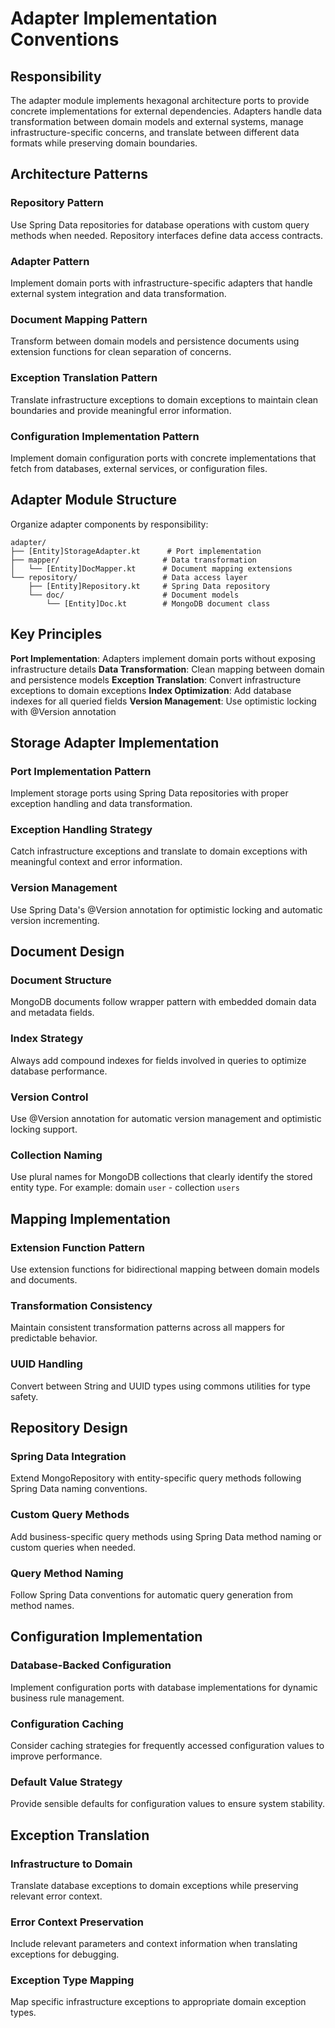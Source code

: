 # Adapter Implementation Conventions

## Responsibility

The adapter module implements hexagonal architecture ports to provide concrete implementations for external dependencies. Adapters handle data transformation between domain models and external systems, manage infrastructure-specific concerns, and translate between different data formats while preserving domain boundaries.

## Architecture Patterns

### Repository Pattern
Use Spring Data repositories for database operations with custom query methods when needed. Repository interfaces define data access contracts.

### Adapter Pattern
Implement domain ports with infrastructure-specific adapters that handle external system integration and data transformation.

### Document Mapping Pattern
Transform between domain models and persistence documents using extension functions for clean separation of concerns.

### Exception Translation Pattern
Translate infrastructure exceptions to domain exceptions to maintain clean boundaries and provide meaningful error information.

### Configuration Implementation Pattern
Implement domain configuration ports with concrete implementations that fetch from databases, external services, or configuration files.

## Adapter Module Structure

Organize adapter components by responsibility:

```
adapter/
├── [Entity]StorageAdapter.kt      # Port implementation
├── mapper/                       # Data transformation
│   └── [Entity]DocMapper.kt      # Document mapping extensions
└── repository/                   # Data access layer
    ├── [Entity]Repository.kt     # Spring Data repository
    └── doc/                      # Document models
        └── [Entity]Doc.kt        # MongoDB document class
```

## Key Principles

**Port Implementation**: Adapters implement domain ports without exposing infrastructure details
**Data Transformation**: Clean mapping between domain and persistence models
**Exception Translation**: Convert infrastructure exceptions to domain exceptions
**Index Optimization**: Add database indexes for all queried fields
**Version Management**: Use optimistic locking with @Version annotation

## Storage Adapter Implementation

### Port Implementation Pattern
Implement storage ports using Spring Data repositories with proper exception handling and data transformation.

### Exception Handling Strategy
Catch infrastructure exceptions and translate to domain exceptions with meaningful context and error information.

### Version Management
Use Spring Data's @Version annotation for optimistic locking and automatic version incrementing.

## Document Design

### Document Structure
MongoDB documents follow wrapper pattern with embedded domain data and metadata fields.

### Index Strategy
Always add compound indexes for fields involved in queries to optimize database performance.

### Version Control
Use @Version annotation for automatic version management and optimistic locking support.

### Collection Naming
Use plural names for MongoDB collections that clearly identify the stored entity type. For example: domain `user` - collection `users`

## Mapping Implementation

### Extension Function Pattern
Use extension functions for bidirectional mapping between domain models and documents.

### Transformation Consistency
Maintain consistent transformation patterns across all mappers for predictable behavior.

### UUID Handling
Convert between String and UUID types using commons utilities for type safety.

## Repository Design

### Spring Data Integration
Extend MongoRepository with entity-specific query methods following Spring Data naming conventions.

### Custom Query Methods
Add business-specific query methods using Spring Data method naming or custom queries when needed.

### Query Method Naming
Follow Spring Data conventions for automatic query generation from method names.

## Configuration Implementation

### Database-Backed Configuration
Implement configuration ports with database implementations for dynamic business rule management.

### Configuration Caching
Consider caching strategies for frequently accessed configuration values to improve performance.

### Default Value Strategy
Provide sensible defaults for configuration values to ensure system stability.

## Exception Translation

### Infrastructure to Domain
Translate database exceptions to domain exceptions while preserving relevant error context.

### Error Context Preservation
Include relevant parameters and context information when translating exceptions for debugging.

### Exception Type Mapping
Map specific infrastructure exceptions to appropriate domain exception types.
